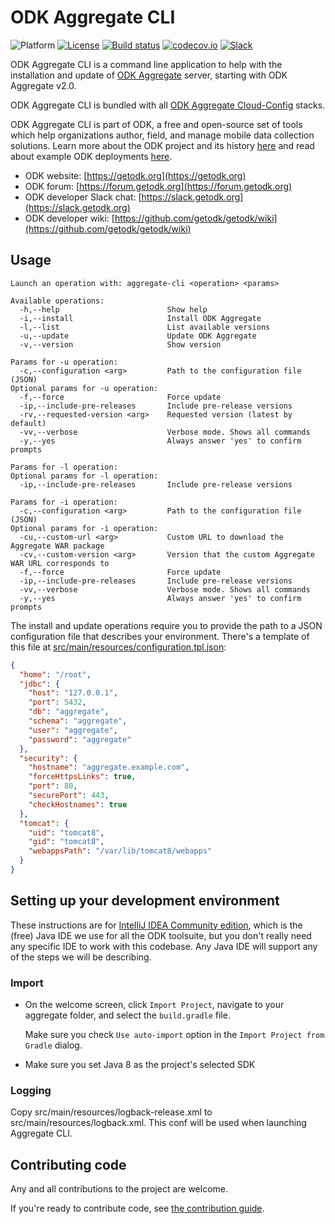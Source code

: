 # ODK Aggregate CLI
![Platform](https://img.shields.io/badge/platform-Java-blue.svg)
[![License](https://img.shields.io/badge/license-Apache%202.0-blue.svg)](https://opensource.org/licenses/Apache-2.0)
[![Build status](https://circleci.com/gh/getodk/aggregate-cli.svg?style=shield&circle-token=:circle-token)](https://circleci.com/gh/getodk/aggregate-cli)
[![codecov.io](https://codecov.io/github/getodk/aggregate-cli/branch/master/graph/badge.svg)](https://codecov.io/github/getodk/aggregate-cli)
[![Slack](https://img.shields.io/badge/chat-on%20slack-brightgreen)](https://slack.getodk.org)

ODK Aggregate CLI is a command line application to help with the installation and update of [ODK Aggregate](https://github.com/getodk/aggregate) server, starting with ODK Aggregate v2.0.   

ODK Aggregate CLI is bundled with all [ODK Aggregate Cloud-Config](https://github.com/getodk/aggregate/tree/master/cloud-config) stacks.

ODK Aggregate CLI is part of ODK, a free and open-source set of tools which help organizations author, field, and manage mobile data collection solutions. Learn more about the ODK project and its history [here](https://getodk.org/about/) and read about example ODK deployments [here](https://getodk.org/about/deployments/).

* ODK website: [https://getodk.org](https://getodk.org)
* ODK forum: [https://forum.getodk.org](https://forum.getodk.org)
* ODK developer Slack chat: [https://slack.getodk.org](https://slack.getodk.org) 
* ODK developer wiki: [https://github.com/getodk/getodk/wiki](https://github.com/getodk/getodk/wiki)

## Usage

```
Launch an operation with: aggregate-cli <operation> <params>

Available operations:
  -h,--help                        Show help
  -i,--install                     Install ODK Aggregate
  -l,--list                        List available versions
  -u,--update                      Update ODK Aggregate
  -v,--version                     Show version

Params for -u operation:
  -c,--configuration <arg>         Path to the configuration file (JSON)
Optional params for -u operation:
  -f,--force                       Force update
  -ip,--include-pre-releases       Include pre-release versions
  -rv,--requested-version <arg>    Requested version (latest by default)
  -vv,--verbose                    Verbose mode. Shows all commands
  -y,--yes                         Always answer 'yes' to confirm prompts

Params for -l operation:
Optional params for -l operation:
  -ip,--include-pre-releases       Include pre-release versions

Params for -i operation:
  -c,--configuration <arg>         Path to the configuration file (JSON)
Optional params for -i operation:
  -cu,--custom-url <arg>           Custom URL to download the Aggregate WAR package
  -cv,--custom-version <arg>       Version that the custom Aggregate WAR URL corresponds to
  -f,--force                       Force update
  -ip,--include-pre-releases       Include pre-release versions
  -vv,--verbose                    Verbose mode. Shows all commands
  -y,--yes                         Always answer 'yes' to confirm prompts
```

The install and update operations require you to provide the path to a JSON configuration file that describes your environment. There's a template of this file at [src/main/resources/configuration.tpl.json](src/main/resources/configuration.tpl.json):

```json
{
  "home": "/root",
  "jdbc": {
    "host": "127.0.0.1",
    "port": 5432,
    "db": "aggregate",
    "schema": "aggregate",
    "user": "aggregate",
    "password": "aggregate"
  },
  "security": {
    "hostname": "aggregate.example.com",
    "forceHttpsLinks": true,
    "port": 80,
    "securePort": 443,
    "checkHostnames": true
  },
  "tomcat": {
    "uid": "tomcat8",
    "gid": "tomcat8",
    "webappsPath": "/var/lib/tomcat8/webapps"
  }
}
``` 

## Setting up your development environment

These instructions are for [IntelliJ IDEA Community edition](https://www.jetbrains.com/idea/), which is the (free) Java IDE we use for all the ODK toolsuite, but you don't really need any specific IDE to work with this codebase. Any Java IDE will support any of the steps we will be describing.

### Import 

- On the welcome screen, click `Import Project`, navigate to your aggregate folder, and select the `build.gradle` file. 

  Make sure you check `Use auto-import` option in the `Import Project from Gradle` dialog. 

- Make sure you set Java 8 as the project's selected SDK

### Logging

Copy src/main/resources/logback-release.xml to src/main/resources/logback.xml. This conf will be used when launching Aggregate CLI.

## Contributing code

Any and all contributions to the project are welcome.

If you're ready to contribute code, see [the contribution guide](CONTRIBUTING.md).

